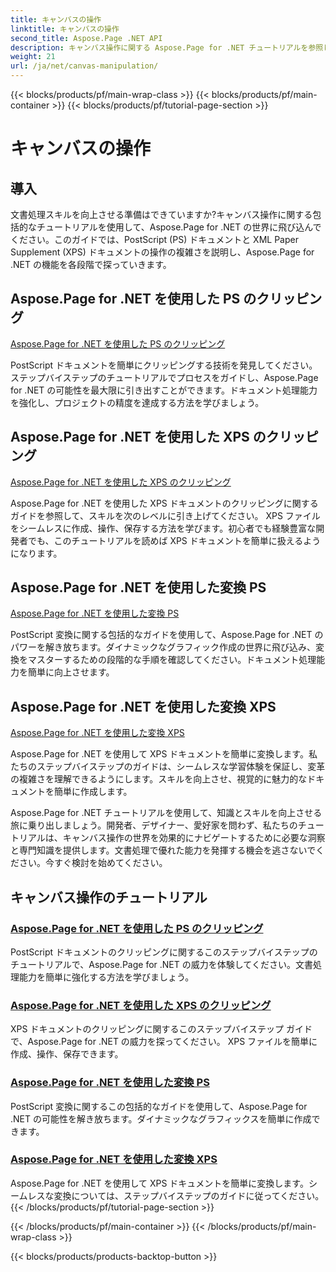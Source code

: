 ```yaml
---
title: キャンバスの操作
linktitle: キャンバスの操作
second_title: Aspose.Page .NET API
description: キャンバス操作に関する Aspose.Page for .NET チュートリアルを参照してください。 PS および XPS ドキュメントのクリッピングと変換が簡単になりました。文書処理スキルを向上させます。
weight: 21
url: /ja/net/canvas-manipulation/
---
```


{{< blocks/products/pf/main-wrap-class >}}
{{< blocks/products/pf/main-container >}}
{{< blocks/products/pf/tutorial-page-section >}}

# キャンバスの操作


## 導入

文書処理スキルを向上させる準備はできていますか?キャンバス操作に関する包括的なチュートリアルを使用して、Aspose.Page for .NET の世界に飛び込んでください。このガイドでは、PostScript (PS) ドキュメントと XML Paper Supplement (XPS) ドキュメントの操作の複雑さを説明し、Aspose.Page for .NET の機能を各段階で探っていきます。

## Aspose.Page for .NET を使用した PS のクリッピング
[Aspose.Page for .NET を使用した PS のクリッピング](./clippingps/)

PostScript ドキュメントを簡単にクリッピングする技術を発見してください。ステップバイステップのチュートリアルでプロセスをガイドし、Aspose.Page for .NET の可能性を最大限に引き出すことができます。ドキュメント処理能力を強化し、プロジェクトの精度を達成する方法を学びましょう。

## Aspose.Page for .NET を使用した XPS のクリッピング
[Aspose.Page for .NET を使用した XPS のクリッピング](./clippingxps/)

Aspose.Page for .NET を使用した XPS ドキュメントのクリッピングに関するガイドを参照して、スキルを次のレベルに引き上げてください。 XPS ファイルをシームレスに作成、操作、保存する方法を学びます。初心者でも経験豊富な開発者でも、このチュートリアルを読めば XPS ドキュメントを簡単に扱えるようになります。

## Aspose.Page for .NET を使用した変換 PS
[Aspose.Page for .NET を使用した変換 PS](./transformationsps/)

PostScript 変換に関する包括的なガイドを使用して、Aspose.Page for .NET のパワーを解き放ちます。ダイナミックなグラフィック作成の世界に飛び込み、変換をマスターするための段階的な手順を確認してください。ドキュメント処理能力を簡単に向上させます。

## Aspose.Page for .NET を使用した変換 XPS
[Aspose.Page for .NET を使用した変換 XPS](./transformationsxps/)

Aspose.Page for .NET を使用して XPS ドキュメントを簡単に変換します。私たちのステップバイステップのガイドは、シームレスな学習体験を保証し、変革の複雑さを理解できるようにします。スキルを向上させ、視覚的に魅力的なドキュメントを簡単に作成します。

Aspose.Page for .NET チュートリアルを使用して、知識とスキルを向上させる旅に乗り出しましょう。開発者、デザイナー、愛好家を問わず、私たちのチュートリアルは、キャンバス操作の世界を効果的にナビゲートするために必要な洞察と専門知識を提供します。文書処理で優れた能力を発揮する機会を逃さないでください。今すぐ検討を始めてください。
## キャンバス操作のチュートリアル
### [Aspose.Page for .NET を使用した PS のクリッピング](./clippingps/)
PostScript ドキュメントのクリッピングに関するこのステップバイステップのチュートリアルで、Aspose.Page for .NET の威力を体験してください。文書処理能力を簡単に強化する方法を学びましょう。
### [Aspose.Page for .NET を使用した XPS のクリッピング](./clippingxps/)
XPS ドキュメントのクリッピングに関するこのステップバイステップ ガイドで、Aspose.Page for .NET の威力を探ってください。 XPS ファイルを簡単に作成、操作、保存できます。
### [Aspose.Page for .NET を使用した変換 PS](./transformationsps/)
PostScript 変換に関するこの包括的なガイドを使用して、Aspose.Page for .NET の可能性を解き放ちます。ダイナミックなグラフィックスを簡単に作成できます。
### [Aspose.Page for .NET を使用した変換 XPS](./transformationsxps/)
Aspose.Page for .NET を使用して XPS ドキュメントを簡単に変換します。シームレスな変換については、ステップバイステップのガイドに従ってください。
{{< /blocks/products/pf/tutorial-page-section >}}

{{< /blocks/products/pf/main-container >}}
{{< /blocks/products/pf/main-wrap-class >}}

{{< blocks/products/products-backtop-button >}}
